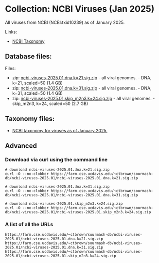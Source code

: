<!-- automatically generated by code in https://github.com/sourmash-bio/2025-sourmash-databases-doc-template/ -->
<!-- template file: templates/complete.md -->

# Collection: NCBI Viruses (Jan 2025)

All viruses from NCBI (NCBI:txid10239) as of January 2025.

Links:

* [NCBI Taxonomy](https://www.ncbi.nlm.nih.gov/Taxonomy/Browser/wwwtax.cgi?mode=Info&id=10239&lvl=3&lin=f&keep=1&srchmode=1&unlock)

## Database files:

Files:

* zip: [ncbi-viruses-2025.01.dna.k=21.sig.zip](https://farm.cse.ucdavis.edu/~ctbrown/sourmash-db/ncbi-viruses-2025.01/ncbi-viruses-2025.01.dna.k=21.sig.zip) - all viral genomes. - DNA, k=21, scaled=50 (1.4 GB)
* zip: [ncbi-viruses-2025.01.dna.k=31.sig.zip](https://farm.cse.ucdavis.edu/~ctbrown/sourmash-db/ncbi-viruses-2025.01/ncbi-viruses-2025.01.dna.k=31.sig.zip) - all viral genomes. - DNA, k=31, scaled=50 (1.4 GB)
* zip: [ncbi-viruses-2025.01.skip_m2n3.k=24.sig.zip](https://farm.cse.ucdavis.edu/~ctbrown/sourmash-db/ncbi-viruses-2025.01/ncbi-viruses-2025.01.skip_m2n3.k=24.sig.zip) - all viral genomes. - skip_m2n3, k=24, scaled=50 (2.7 GB)



## Taxonomy files:

* [NCBI taxonomy for viruses as of January 2025.](https://farm.cse.ucdavis.edu/~ctbrown/sourmash-db/ncbi-viruses.2025.01.lineages.csv)


## Advanced

### Download via curl using the command line

```shell
# download ncbi-viruses-2025.01.dna.k=21.sig.zip
curl -O --no-clobber https://farm.cse.ucdavis.edu/~ctbrown/sourmash-db/ncbi-viruses-2025.01/ncbi-viruses-2025.01.dna.k=21.sig.zip

# download ncbi-viruses-2025.01.dna.k=31.sig.zip
curl -O --no-clobber https://farm.cse.ucdavis.edu/~ctbrown/sourmash-db/ncbi-viruses-2025.01/ncbi-viruses-2025.01.dna.k=31.sig.zip

# download ncbi-viruses-2025.01.skip_m2n3.k=24.sig.zip
curl -O --no-clobber https://farm.cse.ucdavis.edu/~ctbrown/sourmash-db/ncbi-viruses-2025.01/ncbi-viruses-2025.01.skip_m2n3.k=24.sig.zip

```

### A list of all the URLs

```
https://farm.cse.ucdavis.edu/~ctbrown/sourmash-db/ncbi-viruses-2025.01/ncbi-viruses-2025.01.dna.k=21.sig.zip
https://farm.cse.ucdavis.edu/~ctbrown/sourmash-db/ncbi-viruses-2025.01/ncbi-viruses-2025.01.dna.k=31.sig.zip
https://farm.cse.ucdavis.edu/~ctbrown/sourmash-db/ncbi-viruses-2025.01/ncbi-viruses-2025.01.skip_m2n3.k=24.sig.zip
```